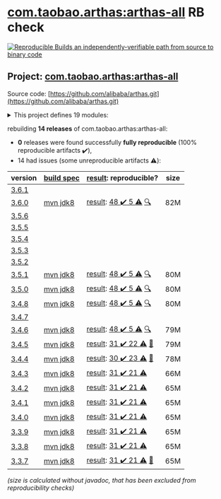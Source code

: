 [com.taobao.arthas:arthas-all](https://search.maven.org/artifact/com.taobao.arthas/arthas-all/) RB check
=======

[![Reproducible Builds](https://reproducible-builds.org/images/logos/rb.svg) an independently-verifiable path from source to binary code](https://reproducible-builds.org/)

## Project: [com.taobao.arthas:arthas-all](https://search.maven.org/artifact/com.taobao.arthas/arthas-all/)

Source code: [https://github.com/alibaba/arthas.git](https://github.com/alibaba/arthas.git)

<details><summary>This project defines 19 modules:</summary>

* [com.taobao.arthas:arthas-agent](https://search.maven.org/artifact/com.taobao.arthas/arthas-agent/)
* [com.taobao.arthas:arthas-agent-attach](https://search.maven.org/artifact/com.taobao.arthas/arthas-agent-attach/)
* [com.taobao.arthas:arthas-all](https://search.maven.org/artifact/com.taobao.arthas/arthas-all/)
* [com.taobao.arthas:arthas-boot](https://search.maven.org/artifact/com.taobao.arthas/arthas-boot/)
* [com.taobao.arthas:arthas-bytekit](https://search.maven.org/artifact/com.taobao.arthas/arthas-bytekit/)
* [com.taobao.arthas:arthas-client](https://search.maven.org/artifact/com.taobao.arthas/arthas-client/)
* [com.taobao.arthas:arthas-common](https://search.maven.org/artifact/com.taobao.arthas/arthas-common/)
* [com.taobao.arthas:arthas-core](https://search.maven.org/artifact/com.taobao.arthas/arthas-core/)
* [com.taobao.arthas:arthas-demo](https://search.maven.org/artifact/com.taobao.arthas/arthas-demo/)
* [com.taobao.arthas:arthas-memorycompiler](https://search.maven.org/artifact/com.taobao.arthas/arthas-memorycompiler/)
* [com.taobao.arthas:arthas-packaging](https://search.maven.org/artifact/com.taobao.arthas/arthas-packaging/)
* [com.taobao.arthas:arthas-site](https://search.maven.org/artifact/com.taobao.arthas/arthas-site/)
* [com.taobao.arthas:arthas-spring-boot-starter](https://search.maven.org/artifact/com.taobao.arthas/arthas-spring-boot-starter/)
* [com.taobao.arthas:arthas-spy](https://search.maven.org/artifact/com.taobao.arthas/arthas-spy/)
* [com.taobao.arthas:arthas-testcase](https://search.maven.org/artifact/com.taobao.arthas/arthas-testcase/)
* [com.taobao.arthas:arthas-tunnel-client](https://search.maven.org/artifact/com.taobao.arthas/arthas-tunnel-client/)
* [com.taobao.arthas:arthas-tunnel-common](https://search.maven.org/artifact/com.taobao.arthas/arthas-tunnel-common/)
* [com.taobao.arthas:arthas-tunnel-server](https://search.maven.org/artifact/com.taobao.arthas/arthas-tunnel-server/)
* [com.taobao.arthas:math-game](https://search.maven.org/artifact/com.taobao.arthas/math-game/)
</details>

rebuilding **14 releases** of com.taobao.arthas:arthas-all:
- **0** releases were found successfully **fully reproducible** (100% reproducible artifacts :heavy_check_mark:),
- 14 had issues (some unreproducible artifacts :warning:):

| version | [build spec](/BUILDSPEC.md) | [result](https://reproducible-builds.org/docs/jvm/): reproducible? | size |
| -- | --------- | ------ | -- |
| [3.6.1](https://search.maven.org/artifact/com.taobao.arthas/arthas-all/3.6.1/pom) | | | |
| [3.6.0](https://search.maven.org/artifact/com.taobao.arthas/arthas-all/3.6.0/pom) | [mvn jdk8](arthas-3.6.0.buildspec) | [result](arthas-all-3.6.0.buildinfo): [48 :heavy_check_mark:  5 :warning:](arthas-all-3.6.0.buildcompare) [:mag:](arthas-all-3.6.0.diffoscope) | 82M |
| [3.5.6](https://search.maven.org/artifact/com.taobao.arthas/arthas-all/3.5.6/pom) | | | |
| [3.5.5](https://search.maven.org/artifact/com.taobao.arthas/arthas-all/3.5.5/pom) | | | |
| [3.5.4](https://search.maven.org/artifact/com.taobao.arthas/arthas-all/3.5.4/pom) | | | |
| [3.5.3](https://search.maven.org/artifact/com.taobao.arthas/arthas-all/3.5.3/pom) | | | |
| [3.5.2](https://search.maven.org/artifact/com.taobao.arthas/arthas-all/3.5.2/pom) | | | |
| [3.5.1](https://search.maven.org/artifact/com.taobao.arthas/arthas-all/3.5.1/pom) | [mvn jdk8](arthas-3.5.1.buildspec) | [result](arthas-all-3.5.1.buildinfo): [48 :heavy_check_mark:  5 :warning:](arthas-all-3.5.1.buildcompare) [:mag:](arthas-all-3.5.1.diffoscope) | 80M |
| [3.5.0](https://search.maven.org/artifact/com.taobao.arthas/arthas-all/3.5.0/pom) | [mvn jdk8](arthas-3.5.0.buildspec) | [result](arthas-all-3.5.0.buildinfo): [48 :heavy_check_mark:  5 :warning:](arthas-all-3.5.0.buildcompare) [:mag:](https://github.com/jvm-repo-rebuild/reproducible-central/blob/master/content/com/taobao/arthas/arthas-all-3.5.0.diffoscope) | 80M |
| [3.4.8](https://search.maven.org/artifact/com.taobao.arthas/arthas-all/3.4.8/pom) | [mvn jdk8](arthas-3.4.8.buildspec) | [result](arthas-all-3.4.8.buildinfo): [48 :heavy_check_mark:  5 :warning:](arthas-all-3.4.8.buildcompare) [:mag:](https://github.com/jvm-repo-rebuild/reproducible-central/blob/master/content/com/taobao/arthas/arthas-all-3.4.8.diffoscope) | 80M |
| [3.4.7](https://search.maven.org/artifact/com.taobao.arthas/arthas-all/3.4.7/pom) | | | |
| [3.4.6](https://search.maven.org/artifact/com.taobao.arthas/arthas-all/3.4.6/pom) | [mvn jdk8](arthas-3.4.6.buildspec) | [result](arthas-all-3.4.6.buildinfo): [48 :heavy_check_mark:  5 :warning:](arthas-all-3.4.6.buildcompare) [:mag:](https://github.com/jvm-repo-rebuild/reproducible-central/blob/master/content/com/taobao/arthas/arthas-all-3.4.6.diffoscope) | 79M |
| [3.4.5](https://search.maven.org/artifact/com.taobao.arthas/arthas-all/3.4.5/pom) | [mvn jdk8](arthas-3.4.5.buildspec) | [result](arthas-all-3.4.5.buildinfo): [31 :heavy_check_mark:  22 :warning:](arthas-all-3.4.5.buildcompare) [:memo:](https://github.com/alibaba/arthas/pull/1604) | 79M |
| [3.4.4](https://search.maven.org/artifact/com.taobao.arthas/arthas-all/3.4.4/pom) | [mvn jdk8](arthas-3.4.4.buildspec) | [result](arthas-all-3.4.4.buildinfo): [30 :heavy_check_mark:  23 :warning:](arthas-all-3.4.4.buildcompare) [:memo:](https://github.com/alibaba/arthas/pull/1604) | 78M |
| [3.4.3](https://search.maven.org/artifact/com.taobao.arthas/arthas-all/3.4.3/pom) | [mvn jdk8](arthas-3.4.3.buildspec) | [result](arthas-tunnel-server-3.4.3.buildinfo): [31 :heavy_check_mark:  21 :warning:](arthas-tunnel-server-3.4.3.buildcompare) | 66M |
| [3.4.2](https://search.maven.org/artifact/com.taobao.arthas/arthas-all/3.4.2/pom) | [mvn jdk8](arthas-3.4.2.buildspec) | [result](arthas-tunnel-server-3.4.2.buildinfo): [31 :heavy_check_mark:  21 :warning:](arthas-tunnel-server-3.4.2.buildcompare) | 65M |
| [3.4.1](https://search.maven.org/artifact/com.taobao.arthas/arthas-all/3.4.1/pom) | [mvn jdk8](arthas-3.4.1.buildspec) | [result](arthas-tunnel-server-3.4.1.buildinfo): [31 :heavy_check_mark:  21 :warning:](arthas-tunnel-server-3.4.1.buildcompare) | 65M |
| [3.4.0](https://search.maven.org/artifact/com.taobao.arthas/arthas-all/3.4.0/pom) | [mvn jdk8](arthas-3.4.0.buildspec) | [result](arthas-tunnel-server-3.4.0.buildinfo): [31 :heavy_check_mark:  21 :warning:](arthas-tunnel-server-3.4.0.buildcompare) | 65M |
| [3.3.9](https://search.maven.org/artifact/com.taobao.arthas/arthas-all/3.3.9/pom) | [mvn jdk8](arthas-3.3.9.buildspec) | [result](arthas-tunnel-server-3.3.9.buildinfo): [31 :heavy_check_mark:  21 :warning:](arthas-tunnel-server-3.3.9.buildcompare) | 65M |
| [3.3.8](https://search.maven.org/artifact/com.taobao.arthas/arthas-all/3.3.8/pom) | [mvn jdk8](arthas-3.3.8.buildspec) | [result](arthas-tunnel-server-3.3.8.buildinfo): [31 :heavy_check_mark:  21 :warning:](arthas-tunnel-server-3.3.8.buildcompare) | 65M |
| [3.3.7](https://search.maven.org/artifact/com.taobao.arthas/arthas-all/3.3.7/pom) | [mvn jdk8](arthas-3.3.7.buildspec) | [result](arthas-tunnel-server-3.3.7.buildinfo): [31 :heavy_check_mark:  21 :warning:](arthas-tunnel-server-3.3.7.buildcompare) [:memo:](https://github.com/alibaba/arthas/commit/20f31d47f23b2ac79ea7cb335e335d5e7b1a552a) | 65M |

<i>(size is calculated without javadoc, that has been excluded from reproducibility checks)</i>
